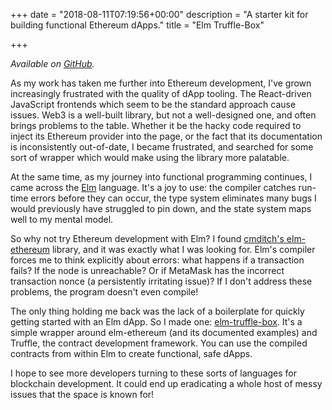 +++
date = "2018-08-11T07:19:56+00:00"
description = "A starter kit for building functional Ethereum dApps."
title = "Elm Truffle-Box"

+++

*Available on [GitHub](https://github.com/kdelwat/elm-truffle-box).*

As my work has taken me further into Ethereum development, I've grown increasingly frustrated with the quality of dApp tooling. The React-driven JavaScript frontends which seem to be the standard approach cause issues. Web3 is a well-built library, but not a well-designed one, and often brings problems to the table. Whether it be the hacky code required to inject its Ethereum provider into the page, or the fact that its documentation is inconsistently out-of-date, I became frustrated, and searched for some sort of wrapper which would make using the library more palatable.

At the same time, as my journey into functional programming continues, I came across the [Elm](http://elm-lang.org/) language. It's a joy to use: the compiler catches run-time errors before they can occur, the type system eliminates many bugs I would previously have struggled to pin down, and the state system maps well to my mental model.

So why not try Ethereum development with Elm? I found [cmditch's elm-ethereum](https://github.com/cmditch/elm-ethereum) library, and it was exactly what I was looking for. Elm's compiler forces me to think explicitly about errors: what happens if a transaction fails? If the node is unreachable? Or if MetaMask has the incorrect transaction nonce (a persistently irritating issue)? If I don't address these problems, the program doesn't even compile!

The only thing holding me back was the lack of a boilerplate for quickly getting started with an Elm dApp. So I made one: [elm-truffle-box](). It's a simple wrapper around elm-ethereum (and its documented examples) and Truffle, the contract development framework. You can use the compiled contracts from within Elm to create functional, safe dApps.

I hope to see more developers turning to these sorts of languages for blockchain development. It could end up eradicating a whole host of messy issues that the space is known for!